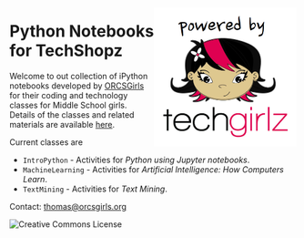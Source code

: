 <a href="http://www.techgirlz.org"><img src="IntroPython/Images/PoweredTechGirlz.png" align="right" width="250px"></a>

# Python Notebooks for TechShopz

Welcome to out collection of iPython notebooks developed by [ORCSGirls](http://www.orcsgirls.org) for their coding and technology classes for Middle School girls. Details of the classes and related materials are available [here](http://www.orcsgirls.org/links).

Current classes are

* `IntroPython` - Activities for *Python using Jupyter notebooks*.
* `MachineLearning` - Activities for *Artificial Intelligence: How Computers Learn*.
* `TextMining` - Activities for *Text Mining*.

Contact: [thomas@orcsgirls.org](mailto:thomas@orcsgirls.org)
<p>
<a rel="license" href="http://creativecommons.org/licenses/by-sa/4.0/"><img alt="Creative Commons License" 
	style="border-width:0" align="left" src="https://i.creativecommons.org/l/by-sa/4.0/88x31.png"/></a>

</p>
